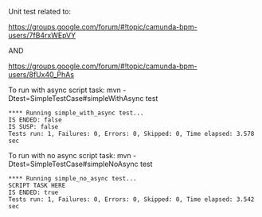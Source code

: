 Unit test related to: 

https://groups.google.com/forum/#!topic/camunda-bpm-users/7fB4rxWEpVY

AND

https://groups.google.com/forum/#!topic/camunda-bpm-users/8fUx40_PhAs

To run with async script task: 
mvn -Dtest=SimpleTestCase#simpleWithAsync test 

```
**** Running simple_with_async test...
IS ENDED: false
IS SUSP: false
Tests run: 1, Failures: 0, Errors: 0, Skipped: 0, Time elapsed: 3.578 sec
```

To run with no async script task: 
mvn -Dtest=SimpleTestCase#simpleNoAsync test 

```
**** Running simple_no_async test...
SCRIPT TASK HERE
IS ENDED: true
Tests run: 1, Failures: 0, Errors: 0, Skipped: 0, Time elapsed: 3.542 sec
```

